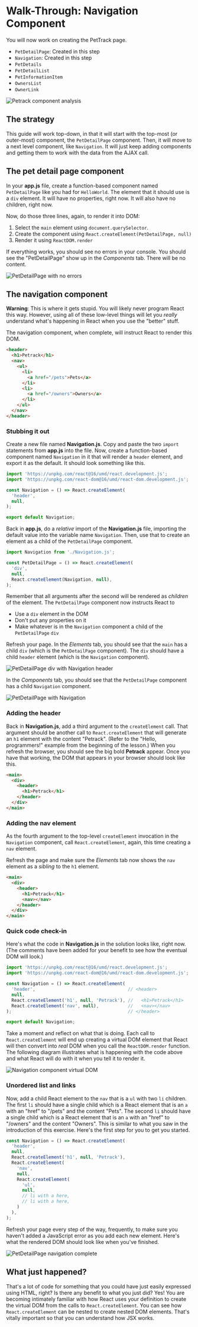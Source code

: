 # Walk-Through: Navigation Component

You will now work on creating the PetTrack page.

* `PetDetailPage`: Created in this step
* `Navigation`: Created in this step
* `PetDetails`
* `PetDetailList`
* `PetInformationItem`
* `OwnersList`
* `OwnerLink`

![Petrack component analysis]

## The strategy

This guide will work top-down, in that it will start with the top-most (or
outer-most) component, the `PetDetailPage` component. Then, it will move to
a next level component, like `Navigation`. It will just keep adding components
and getting them to work with the data from the AJAX call.

## The pet detail page component

In your **app.js** file, create a function-based component named
`PetDetailPage` like you had for `HelloWorld`. The element that it should use is
a `div` element. It will have no properties, right now. It will also have no
children, right now.

Now, do those three lines, again, to render it into DOM:

1. Select the `main` element using `document.querySelector`.
2. Create the component using `React.createElement(PetDetailPage, null)`
3. Render it using `ReactDOM.render`

If everything works, you should see no errors in your console. You should see
the "PetDetailPage" show up in the _Components_ tab. There will be no content.

![PetDetailPage with no errors]

## The navigation component

**Warning**: This is where it gets stupid. You will likely never program React
this way. However, using all of these low-level things will let you _really_
understand what's happening in React when you use the "better" stuff.

The navigation component, when complete, will instruct React to render this DOM.

```html
<header>
  <h1>Petrack</h1>
  <nav>
    <ul>
      <li>
        <a href="/pets">Pets</a>
      </li>
      <li>
        <a href="/owners">Owners</a>
      </li>
    </ul>
  </nav>
</header>
```

### Stubbing it out

Create a new file named **Navigation.js**. Copy and paste the two `import`
statements from **app.js** into the file. Now, create a function-based component
named `Navigation` in it that will render a `header` element, and export it as
the default. It should look something like this.

```js
import 'https://unpkg.com/react@16/umd/react.development.js';
import 'https://unpkg.com/react-dom@16/umd/react-dom.development.js';

const Navigation = () => React.createElement(
  'header',
  null,
);

export default Navigation;
```

Back in **app.js**, do a _relative_ import of the **Navigation.js** file,
importing the default value into the variable name `Navigation`. Then, use that
to create an element as a child of the `PetDetailPage` component.

```js
import Navigation from './Navigation.js';

const PetDetailPage = () => React.createElement(
  'div',
  null,
  React.createElement(Navigation, null),
);
```

Remember that all arguments after the second will be rendered as _children_ of
the element. The `PetDetailPage` component now instructs React to

* Use a `div` element in the DOM
* Don't put any properties on it
* Make whatever is in the `Navigation` component a child of the `PetDetailPage`
  `div`

Refresh your page. In the _Elements_ tab, you should see that the `main` has a child
`div` (which is the `PetDetailPage` component). The `div` should have a child
`header` element (which is the `Navigation` component).

![PetDetailPage div with Navigation header]

In the _Components_ tab, you should see that the `PetDetailPage` component has
a child `Navigation` component.

![PetDetailPage with Navigation]

### Adding the header

Back in **Navigation.js**, add a third argument to the `createElement` call.
That argument should be another call to `React.createElement` that will generate
an `h1` element with the content "Petrack". (Refer to the "Hello, programmers!"
example from the beginning of the lesson.) When you refresh the browser, you
should see the big bold **Petrack** appear. Once you have that working, the
DOM that appears in your browser should look like this.

```html
<main>
  <div>
    <header>
      <h1>Petrack</h1>
    </header>
  </div>
</main>
```

### Adding the nav element

As the fourth argument to the top-level `createElement` invocation in the
`Navigation` component, call `React.createElement`, again, this time creating
a `nav` element.

Refresh the page and make sure the _Elements_ tab now shows the `nav` element as
a _sibling_ to the `h1` element.

```html
<main>
  <div>
    <header>
      <h1>Petrack</h1>
      <nav></nav>
    </header>
  </div>
</main>
```

### Quick code check-in

Here's what the code in **Navigation.js** in the solution looks like, right now.
(The comments have been added for your benefit to see how the eventual DOM will
look.)

```js
import 'https://unpkg.com/react@16/umd/react.development.js';
import 'https://unpkg.com/react-dom@16/umd/react-dom.development.js';

const Navigation = () => React.createElement(
  'header',                                   // <header>
  null,
  React.createElement('h1', null, 'Petrack'), //   <h1>Petrack</h1>
  React.createElement('nav', null),           //   <nav></nav>
);                                            // </header>

export default Navigation;
```

Take a moment and reflect on what that is doing. Each call to
`React.createElement` will end up creating a virtual DOM element that React will
then convert into _real_ DOM when you call the `ReactDOM.render` function. The
following diagram illustrates what is happening with the code above and what
React will do with it when you tell it to render it.

![Navigation component virtual DOM]

### Unordered list and links

Now, add a child React element to the `nav` that is a `ul` with two `li`
children. The first `li` should have a single child which is a React element
that is an `a` with an "href" to "/pets" and the content "Pets". The second `li`
should have a single child which is a React element that is an `a` with an
"href" to "/owners" and the content "Owners". This is similar to what you saw in
the introduction of this exercise. Here's the first step for you to get you
started.

```js
const Navigation = () => React.createElement(
  'header',
  null,
  React.createElement('h1', null, 'Petrack'),
  React.createElement(
    'nav',
    null,
    React.createElement(
      'ul',
      null,
      // li with a here,
      // li with a here,
    )
  ),
);
```

Refresh your page every step of the way, frequently, to make sure you haven't
added a JavaScript error as you add each new element. Here's what the rendered
DOM should look like when you've finished.

![PetDetailPage navigation complete]

## What just happened?

That's a lot of code for something that you could have just easily expressed
using HTML, right? Is there any benefit to what you just did? Yes! You are
becoming intimately familiar with how React uses your definition to create the
virtual DOM from the calls to `React.createElement`. You can see how
`React.createElement` can be nested to create nested DOM elements. That's
vitally important so that you can understand how JSX works.


[Petrack component analysis]: https://appacademy-open-assets.s3-us-west-1.amazonaws.com/Modular-Curriculum/content/react-redux/topics/intro-to-react/assets/pettrack-pet-detail-all-components-with-details-list.png
[PetDetailPage with no errors]: https://appacademy-open-assets.s3-us-west-1.amazonaws.com/Modular-Curriculum/content/react-redux/topics/intro-to-react/assets/react-empty-pet-detail-page-creat-element.png
[PetDetailPage div with Navigation header]: https://appacademy-open-assets.s3-us-west-1.amazonaws.com/Modular-Curriculum/content/react-redux/topics/intro-to-react/assets/react-pet-detail-page-div-with-child-navigation-header.png
[PetDetailPage with Navigation]: https://appacademy-open-assets.s3-us-west-1.amazonaws.com/Modular-Curriculum/content/react-redux/topics/intro-to-react/assets/react-pet-detail-page-with-child-navigation.png
[PetDetailPage navigation complete]: https://appacademy-open-assets.s3-us-west-1.amazonaws.com/Modular-Curriculum/content/react-redux/topics/intro-to-react/assets/react-pet-detail-page-nav-complete.png
[Navigation component virtual DOM]: https://appacademy-open-assets.s3-us-west-1.amazonaws.com/Modular-Curriculum/content/react-redux/topics/intro-to-react/assets/react-navigation-component-virtual-dom.svg
